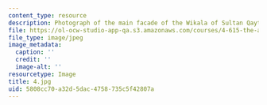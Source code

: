 ```yaml
---
content_type: resource
description: Photograph of the main facade of the Wikala of Sultan Qaytbay
file: https://ol-ocw-studio-app-qa.s3.amazonaws.com/courses/4-615-the-architecture-of-cairo-spring-2002/5808cc70a32d5dac4758735c5f42807a_4.jpg
file_type: image/jpeg
image_metadata:
  caption: ''
  credit: ''
  image-alt: ''
resourcetype: Image
title: 4.jpg
uid: 5808cc70-a32d-5dac-4758-735c5f42807a
---
```

